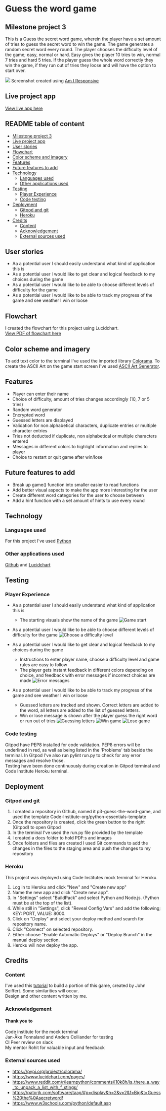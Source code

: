 # Guess the word game

## Milestone project 3

This is a Guess the secret word game, wherein the player have a set amount of tries to guess the secret word to win the game. 
The game generates a random secret word every round. 
The player chooses the difficulty level of the game; easy, normal or hard. Easy gives the player 10 tries to win, normal 7 tries and hard 5 tries. 
If the player guess the whole word correctly they win the game, if they run out of tries they loose and will have the option to start over.

![](https://github.com/EmelieMarkkanen/p3-guess-the-word-game/blob/main/docs/images/Printscreen1.jpg)
Screenshot created using [Am I Responsive](https://ui.dev/amiresponsive)

## Live project app
[View live app here](https://p3-guess-the-word.herokuapp.com/)

## README table of content
- [Milestone project 3](#milestone-projekt-3)
- [Live project app](#live-project-app)
- [User stories](#user-stories)
- [Flowchart](#flowchart)
- [Color scheme and imagery](#color-scheme-and-imagery)
- [Features](#features)
- [Future features to add ](#future-features-to-add)
- [Technology](#technology)
    - [Languages used](#languages-used)
    - [Other applications used](#other-applications-used)
- [Testing](#testing)
    - [Player Experience](#player-experience)
    - [Code testing](#code-testing)
- [Deployment](#deployment)
    - [Gitpod and git](#github-and-git)
    - [Heroku](#heroku)
- [Credits](#credits)
    - [Content](#content)
    - [Acknowledgement](#acknowledgement)
    - [External sources used](#external-sources-used)


## User stories
- Aa a potential user I should easily understand what kind of application this is
- As a potential user I would like to get clear and logical feedback to my choices during the game
- As a potential user I would like to be able to choose different levels of difficulty for the game
- As a potential user I would like to be able to track my progress of the game and see weather I win or loose

## Flowchart
I created the flowchart for this project using Lucidchart.
<br>
[View PDF of flowchart here](https://github.com/EmelieMarkkanen/p3-guess-the-word-game/blob/main/docs/pdf/Guess-the-word-flowchart.pdf)

## Color scheme and imagery
To add text color to the terminal I've used the imported library [Colorama](https://pypi.org/project/colorama/).
To create the ASCII Art on the game start screen I've used [ASCII Art Generator](https://patorjk.com/software/taag/#p=display&h=2&v=2&f=Big&t=Guess%20the%0Asecretword!).

## Features
- Player can enter their name
- Choice of difficulty, amount of tries changes accordingly (10, 7 or 5 tries)
- Random word generator
- Encrypted word
- Guessed letters are displayed 
- Validation for non alphabetical characters, duplicate entries or multiple character entries
- Tries not deducted if duplicate, non alphabetical or multiple characters entered
- Messages in different colors to highlight information and replies to player
- Choice to restart or quit game after win/lose

## Future features to add 
- Break up game() function into smaller easier to read functions
- Add better visual aspects to make the app more interesting for the user
- Create different word categories for the user to choose between
- Add a hint function with a set amount of hints to use every round

## Technology

### Languages used
For this project I've used [Python](https://en.wikipedia.org/wiki/Python_(programming_language))

### Other applications used
[Github](https://github.com/) and [Lucidchart](https://lucid.app/)

## Testing

### Player Experience
- Aa a potential user I should easily understand what kind of application this is
    - The starting visuals show the name of the game
![Game start](https://github.com/EmelieMarkkanen/p3-guess-the-word-game/blob/main/docs/images/Game1.jpg)

- As a potential user I would like to be able to choose different levels of difficulty for the game
![Choose a difficulty level](https://github.com/EmelieMarkkanen/p3-guess-the-word-game/blob/main/docs/images/Game2.jpg)

- As a potential user I would like to get clear and logical feedback to my choices during the game
    - Instructions to enter player name, choose a difficulty level and game rules are easy to follow
    - The player gets instant feedback in different colors depending on choice, and feedback with error messages if incorrect choices are made
![Error messages](https://github.com/EmelieMarkkanen/p3-guess-the-word-game/blob/main/docs/images/Game4.jpg)

- As a potential user I would like to be able to track my progress of the game and see weather I win or loose
    - Guessed letters are tracked and shown. Correct letters are added to the word, all letters are added to the list of guessed letters.
    - Win or lose message is shown after the player guess the right word or run out of tries
![Guessing letters](https://github.com/EmelieMarkkanen/p3-guess-the-word-game/blob/main/docs/images/Game3.jpg)
![Win game](https://github.com/EmelieMarkkanen/p3-guess-the-word-game/blob/main/docs/images/Game6%20-%20win.jpg)
![Lose game](https://github.com/EmelieMarkkanen/p3-guess-the-word-game/blob/main/docs/images/Game5%20-%20lose.jpg)


### Code testing
Gitpod have PEP8 installed for code validation. PEP8 errors will be underlined in red, as well as being listed in the 'Problems' tab beside the terminal.
In Gitpod I've also run pylint run.py to check for any error messages and resolve those. 
<br>
Testing have been done continuously during creation in Gitpod terminal and Code Institute Heroku terminal.

## Deployment

### Gitpod and git
1. I created a repository in Github, named it p3-guess-the-word-game, and used the template Code-Institute-org/python-essentials-template
2. Once the repository is created, click the green button to the right (Gitpod) to open Gitpod
3. In the terminal I've used the run.py file provided by the template
4. I created a docs folder to hold PDF:s and images
5. Once folders and files are created I used Git commands to add the changes in the files to the staging area and push the changes to my repository

### Heroku
This project was deployed using Code Institutes mock terminal for Heroku.

1. Log in to Heroku and click "New" and "Create new app"
2. Name the new app and click "Create new app".
3. In "Settings" select "BuildPack" and select Python and Node.js. (Python must be at the top of the list).
4. While still in "Settings", click "Reveal Config Vars" and add the following; KEY: PORT, VALUE: 8000.
5. Click on "Deploy" and select your deploy method and search for repository name.
6. Click "Connect" on selected repository.
7. Either choose "Enable Automatic Deploys" or "Deploy Branch" in the manual deploy section.
8. Heroku will now deploy the app.

## Credits

### Content
I've used this [tutorial](https://www.youtube.com/watch?v=WpHieqiOVFE&list=PLQGawZx_TVhrNvQBAKPrPaMxZmw2RYTa1&index=15) to build a portion of this game, created by John Seiffert. Some similarities will occur. 
<br>
Design and other content written by me. 

### Acknowledgement

#### Thank you to <br>
Code institute for the mock terminal<br>
Jan-Åke Fonnaland and Anders Colliander for testing<br>
CI Peer review on slack <br>
My mentor Rohit for valuable input and feedback

### External sources used
- https://pypi.org/project/colorama/
- https://www.lucidchart.com/pages/
- https://www.reddit.com/r/learnpython/comments/l10k8h/is_there_a_way_to_unpack_a_list_with_f_stings/
- https://patorjk.com/software/taag/#p=display&h=2&v=2&f=Big&t=Guess%20the%0Asecretword!
- https://www.w3schools.com/python/default.asp


